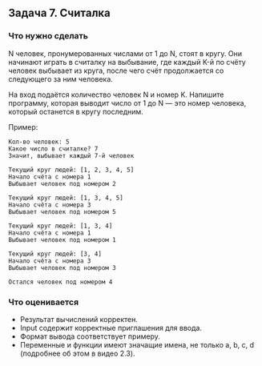 ## Задача 7. Считалка
### Что нужно сделать
N человек, пронумерованных числами от 1 до N, стоят в кругу. Они начинают играть в считалку на выбывание, где каждый K-й по счёту человек выбывает из круга, после чего счёт продолжается со следующего за ним человека.

На вход подаётся количество человек N и номер K. Напишите программу, которая выводит число от 1 до N — это номер человека, который останется в кругу последним.

Пример:

```
Кол-во человек: 5
Какое число в считалке? 7
Значит, выбывает каждый 7-й человек

Текущий круг людей: [1, 2, 3, 4, 5]
Начало счёта с номера 1
Выбывает человек под номером 2

Текущий круг людей: [1, 3, 4, 5]
Начало счёта с номера 3
Выбывает человек под номером 5

Текущий круг людей: [1, 3, 4]
Начало счёта с номера 1
Выбывает человек под номером 1

Текущий круг людей: [3, 4]
Начало счёта с номера 3
Выбывает человек под номером 3

Остался человек под номером 4
```
### Что оценивается
- Результат вычислений корректен.
- Input содержит корректные приглашения для ввода. 
- Формат вывода соответствует примеру.
- Переменные и функции имеют значащие имена, не только a, b, c, d (подробнее об этом в видео 2.3).
